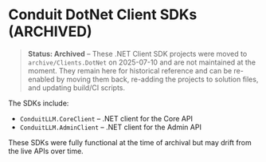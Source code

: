 # Conduit DotNet Client SDKs (ARCHIVED)

> **Status: Archived** – These .NET Client SDK projects were moved to `archive/Clients.DotNet` on 2025-07-10 and are not maintained at the moment. They remain here for historical reference and can be re-enabled by moving them back, re-adding the projects to solution files, and updating build/CI scripts.

The SDKs include:

- `ConduitLLM.CoreClient` – .NET client for the Core API
- `ConduitLLM.AdminClient` – .NET client for the Admin API

These SDKs were fully functional at the time of archival but may drift from the live APIs over time.
